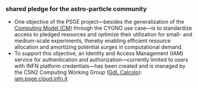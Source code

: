 ### shared pledge for the astro-particle community
+ One objective of the PSGE project—besides the generalization of the [Computing Model (CM)](https://github.com/CYGNUS-RD/middleware/) through the CYGNO use case—is to standardize
access to pledged resources and optimize their utilization for small- and medium-scale experiments, thereby enabling efficient resource allocation 
and amortizing potential surges in computational demand.
+ To support this objective, an Identity and Access Management (IAM) service for authentication and authorization—currently limited to users with INFN platform credentials—has been
created and is managed by the CSN2 Computing Working Group ([GdL Calcolo](https://web.infn.it/csn2/index.php/it/struttura/gruppo-calcolo)): [iam.psge.cloud.infn.it](iam.psge.cloud.infn.it)
